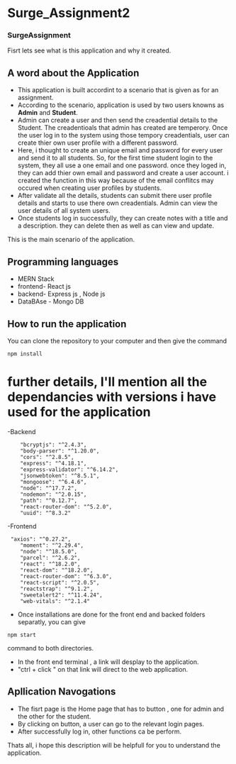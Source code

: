 # Surge_Assignment2

### SurgeAssignment
Fisrt lets see what is this application and why it created.

## A word about the Application
- This application is built accordint to a scenario that is given as for an assignment. 
- According to the scenario, application is used by two users knowns as **Admin** and **Student**.
- Admin can create a user and then send the creadential details to the Student. The creadentioals that admin 
has created are temperory. Once the user log in to the system using those tempory creadentials, user can 
create thier own user profile with a different password.
- Here, i thought to create an unique email and password for every user and send it to all students. So, for
the first time student login to the system, they all use a one email and one password. once they loged in, they can add thier 
own email and password and create a user account. i created the function in this way because of the 
email conflitcs may occured when creating user profiles by students.
- After validate all the details, students can submit there user profile details and starts to use there own creadentials.
Admin can view the user details of all system users.
- Once students log in successfully, they can create notes with a title and a description. they can delete
then as well as can view and update.

This is the main scenario of the application.

## Programming languages
- MERN Stack
- frontend- React js
- backend- Express js , Node js
- DataBAse - Mongo DB

## How to run the application
You can clone the repository to your computer and then give the command 
```
npm install
```
# further details, I'll mention all the dependancies with versions i have used for the application
-Backend
```
    "bcryptjs": "^2.4.3",
    "body-parser": "^1.20.0",
    "cors": "^2.8.5",
    "express": "^4.18.1",
    "express-validator": "^6.14.2",
    "jsonwebtoken": "^8.5.1",
    "mongoose": "^6.4.6",
    "node": "^17.7.2",
    "nodemon": "^2.0.15",
    "path": "^0.12.7",
    "react-router-dom": "^5.2.0",
    "uuid": "^8.3.2"
```
-Frontend
```
 "axios": "^0.27.2",
    "moment": "^2.29.4",
    "node": "^18.5.0",
    "parcel": "^2.6.2",
    "react": "^18.2.0",
    "react-dom": "^18.2.0",
    "react-router-dom": "^6.3.0",
    "react-script": "^2.0.5",
    "reactstrap": "^9.1.2",
    "sweetalert2": "^11.4.24",
    "web-vitals": "^2.1.4"
```
- Once installations are done for the front end and backed folders separatly, you can give
```
npm start
```
command to both directories.
- In the front end terminal , a link will desplay to the application.
- "ctrl + click " on that link will direct to the web application. 

## Apllication Navogations
- The fisrt page is the Home page that has to button , one for admin and the other for the student.
- By clicking on button, a user can go to the relevant login pages.
- After successfully log in, other functions ca be perform.


Thats all, i hope this description will be helpfull for you to understand the application. 















